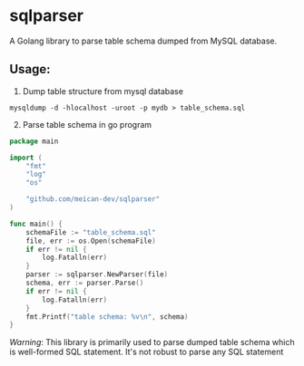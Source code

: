 # sqlparser

A Golang library to parse table schema dumped from MySQL database.

## Usage:
1. Dump table structure from mysql database

```shell
mysqldump -d -hlocalhost -uroot -p mydb > table_schema.sql
```

2. Parse table schema in go program

```go
package main

import (
	"fmt"
	"log"
	"os"

	"github.com/meican-dev/sqlparser"
)

func main() {
	schemaFile := "table_schema.sql"
	file, err := os.Open(schemaFile)
	if err != nil {
		log.Fatalln(err)
	}
	parser := sqlparser.NewParser(file)
	schema, err := parser.Parse()
	if err != nil {
		log.Fatalln(err)
	}
	fmt.Printf("table schema: %v\n", schema)
}
```


*Warning*: This library is primarily used to parse dumped table schema
 which is well-formed SQL statement. It's not robust to parse any SQL
 statement

